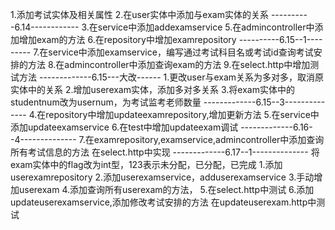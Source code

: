1.添加考试实体及相关属性
2.在user实体中添加与exam实体的关系
----------6.14------------
3.在service中添加addexamservice 
5.在admincontroller中添加增加exam的方法
6.在repository中增加examrepository
----------6.15--1---------
7.在service中添加examservice，编写通过考试科目名或考试id查询考试安排的方法
8.在admincontroller中添加查询exam的方法
9.在select.http中增加测试方法
-------------6.15---大改------
1.更改user与exam关系为多对多，取消原实体中的关系
2.增加userexam实体，添加多对多关系
3.将exam实体中的studentnum改为usernum，为考试监考老师数量
-------------6.15--3--------------
4.在repository中增加updateexamrepository,增加更新方法
5.在service中添加updateexamservice
6.在test中增加updateexam调试
-------------6.16--4--------------
7.在examrepository,examservice,admincontroller中添加查询所有考试信息的方法
   在select.http中实现
-------------6.17--1--------------
将exam实体中的flag改为int型，123表示未分配，已分配，已完成
1.添加userexamrepository
2.添加userexamservice，adduserexamservice
3.手动增加userexam
4.添加查询所有userexam的方法，
5.在select.http中测试
6.添加updateuserexamservice,添加修改考试安排的方法
在updateuserexam.http中测试